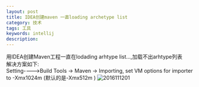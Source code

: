 ```yaml
---
layout: post
title: IDEA创建maven 一直loading archetype list
category: 技术
tags: 工具
keywords: intellij
description:
---
```

用IDEA创建Maven工程一直在lodading arhtype list...,加载不出arhtype列表  
解决方案如下:  
Setting---->Build Tools → Maven → Importing, set VM options for importer to -Xmx1024m (默认的是-Xmx512m )
![2016111201](http://ogiythg18.bkt.clouddn.com/2016-11-12ideaMaven.png)
